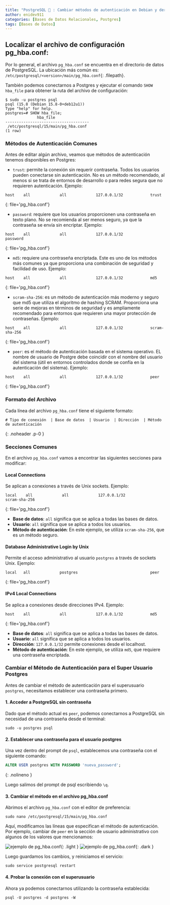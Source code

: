 ```yaml
---
title: "PostgreSQL 🐘 : Cambiar métodos de autenticación en Debian y derivados"
author: enidev911
categories: [Bases de Datos Relacionales, Postgres]
tags: [Bases de Datos]
---
```



## Localizar el archivo de configuración pg_hba.conf:

Por lo general, el archivo `pg_hba.conf` se encuentra en el directorio de datos de PostgreSQL. La ubicación más común es: `/etc/postgresql/<version>/main/pg_hba.conf`{: .filepath}.

También podemos conectarnos a Postgres y ejecutar el comando `SHOW hba_file` para obtener la ruta del archivo de configuración:


<div class="language-plaintext highlighter-rouge">
<div class="code-header">
  <span data-label-text="Terminal"><i class="fas fa-code fa-fw small"></i></span>
  <span class="m-4"></span>
</div>
<div class="highlight p-3">
<code><pre>
<span class="hl">$ sudo -u postgres psql</span>
psql (15.8 (Debian 15.8-0+deb12u1))
Type "help" for help.
<span class="hl">postgres=# SHOW hba_file;</span>
              hba_file
-------------------------------------
 /etc/postgresql/15/main/pg_hba.conf
(1 row)
</pre></code>
</div>
</div>

### Métodos de Autenticación Comunes

Antes de editar algún archivo, veamos que métodos de autenticación tenemos disponibles en Postgres:


- `trust`: permite la conexión sin requerir contraseña. Todos los usuarios pueden conectarse sin autenticación. No es un método recomendado, al menos si se trata de entornos de desarrollo o para redes segura que no requieren autenticación. Ejemplo:

```
host    all             all             127.0.0.1/32            trust
```
{: file='pg_hba.conf'}

- `password`: requiere que los usuarios proporcionen una contraseña en texto plano. No se recomienda al ser menos seguro, ya que la contraseña se envía sin encriptar. Ejemplo:

```
host    all             all             127.0.0.1/32            password
```
{: file='pg_hba.conf'}

- `md5`: requiere una contraseña encriptada. Este es uno de los métodos más comunes ya que proporciona una combinación de seguridad y facilidad de uso. Ejemplo:

```
host    all             all             127.0.0.1/32            md5
```
{: file='pg_hba.conf'}

- `scram-sha-256`: es un método de autenticación más moderno y seguro que md5 que utiliza el algoritmo de hashing SCRAM. Proporciona una serie de mejoras en términos de seguridad y es ampliamente recomendado para entornos que requieren una mayor protección de contraseñas. Ejemplo:

```
host    all             all             127.0.0.1/32            scram-sha-256
```
{: file='pg_hba.conf'}

- `peer`: es el método de autenticación basada en el sistema operativo. EL nombre de usuario de Postgre debe coincidir con el nombre del usuario del sistema (útil en entornos controlados donde se confía en la autenticación del sistema). Ejemplo:

```
host    all             all             127.0.0.1/32            peer
```
{: file='pg_hba.conf'}

### Formato del Archivo

Cada línea del archivo `pg_hba.conf` tiene el siguiente formato:

```
# Tipo de conexión  | Base de datos  | Usuario  | Dirección  | Método de autenticación
```
{: .noheader .p-0 }

### Secciones Comunes

En el archivo `pg_hba.conf` vamos a encontrar las siguientes secciones para modificar:

#### Local Connections

Se aplican a conexiones a través de Unix sockets. Ejemplo:

```
local    all             all             127.0.0.1/32            scram-sha-256
```
{: file='pg_hba.conf'}

- **Base de datos**: `all` significa que se aplica a todas las bases de datos.
- **Usuario**: `all` significa que se aplica a todos los usuarios.
- **Método de autenticación**: En este ejemplo, se utiliza `scram-sha-256`, que es un método seguro.


#### Database Administrative Login by Unix

Permite el acceso administrativo al usuario `postgres` a través de sockets Unix. Ejemplo:

```
local   all             postgres                                peer
```
{: file='pg_hba.conf'}

#### IPv4 Local Connections

Se aplica a conexiones desde direcciones IPv4. Ejemplo:

```
host    all             all             127.0.0.1/32            md5
```
{: file='pg_hba.conf'}

- **Base de datos**: `all` significa que se aplica a todas las bases de datos.
- **Usuario**: `all` significa que se aplica a todos los usuarios.
- **Dirección**: `127.0.0.1/32` permite conexiones desde el localhost.
- **Método de autenticación**: En este ejemplo, se utiliza `md5`, que requiere una contraseña encriptada.

### Cambiar el Método de Autenticación para el Super Usuario Postgres

Antes de cambiar el método de autenticación para el superusuario `postgres`, necesitamos establecer una contraseña primero.

#### 1. Acceder a PostgreSQL sin contraseña

Dado que el método actual es `peer`, podemos conectarnos a PostgreSQL sin necesidad de una contraseña desde el terminal:

```terminal
sudo -u postgres psql
```

#### 2. Establecer una contraseña para el usuario postgres

Una vez dentro del prompt de `psql`, establecemos una contraseña con el siguiente comando:

```sql
ALTER USER postgres WITH PASSWORD 'nueva_password';
```
{: .nolineno }

Luego salimos del prompt de psql escribiendo `\q`.

#### 3. Cambiar el método en el archivo pg_hba.conf

Abrimos el archivo `pg_hba.conf` con el editor de preferencia:

```terminal
sudo nano /etc/postgresql/15/main/pg_hba.conf
```
Aquí, modificamos las líneas que especifican el método de autenticación. Por ejemplo, cambiar de `peer` en la sección de usuario administrativo con algunos de los valores que mencionamos:

![ejemplo de pg_hba.conf](postgres/pg_hba-method-sample-light.png){: .light }
![ejemplo de pg_hba.conf](postgres/pg_hba-method-sample-dark.png){: .dark }

Luego guardamos los cambios, y reiniciamos el servicio:

```terminal
sudo service postgresql restart
```

#### 4. Probar la conexión con el superusuario

Ahora ya podemos conectarnos utilizando la contraseña establecida:

```terminal
psql -U postgres -d postgres -W
```


